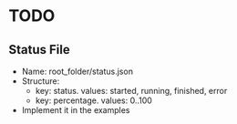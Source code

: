 # TODO

## Status File
* Name: root_folder/status.json
* Structure:
    * key: status. 
    values: started, running, finished, error
    * key: percentage. values: 0..100
* Implement it in the examples
